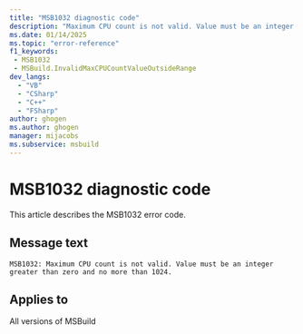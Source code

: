 ```yaml
---
title: "MSB1032 diagnostic code"
description: "Maximum CPU count is not valid. Value must be an integer greater than zero and no more than 1024."
ms.date: 01/14/2025
ms.topic: "error-reference"
f1_keywords:
 - MSB1032
 - MSBuild.InvalidMaxCPUCountValueOutsideRange
dev_langs:
  - "VB"
  - "CSharp"
  - "C++"
  - "FSharp"
author: ghogen
ms.author: ghogen
manager: mijacobs
ms.subservice: msbuild
---
```


# MSB1032 diagnostic code

<!-- :::ErrorDefinitionDescription::: -->
<!-- :::editable-content name="introDescription"::: -->
This article describes the MSB1032 error code.
<!-- :::editable-content-end::: -->

## Message text

`MSB1032: Maximum CPU count is not valid. Value must be an integer greater than zero and no more than 1024.`

<!-- :::editable-content name="postOutputDescription"::: -->
<!--
{StrBegin="MSBUILD : error MSB1032: "}
      UE: This message does not need in-line parameters because the exception takes care of displaying the invalid arg.
      This error is shown when a user specifies a CPU value that is zero or less. For example, -m:0 instead of -m:2.
      LOCALIZATION: The prefix "MSBUILD : error MSBxxxx:" should not be localized.
-->
<!-- :::editable-content-end::: -->
<!-- :::ErrorDefinitionDescription-end::: -->

## Applies to

All versions of MSBuild
